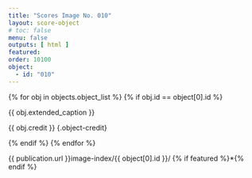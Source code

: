 ```yaml
---
title: "Scores Image No. 010"
layout: score-object
# toc: false
menu: false
outputs: [ html ]
featured: 
order: 10100
object:
  - id: "010"
---
```


{% for obj in objects.object_list %}
{% if obj.id == object[0].id %}

{{ obj.extended_caption }}

{{ obj.credit }} {.object-credit}

{% endif %}
{% endfor %}

<div class="object-credit object-url is-print-only">

{{ publication.url }}image-index/{{ object[0].id }}/ {% if featured %}*{% endif %}

</div>
